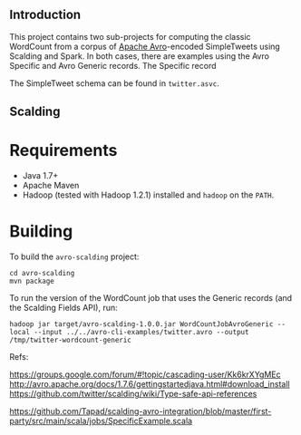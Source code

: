 Introduction
------------

This project contains two sub-projects for computing the classic WordCount from a
corpus of [Apache Avro](http://avro.apache.org/)-encoded SimpleTweets using Scalding
and Spark. In both cases, there are examples using the Avro Specific and Avro Generic
records. The Specific record

The SimpleTweet schema can be found in `twitter.asvc`.


Scalding
--------

Requirements
============

* Java 1.7+ 
* Apache Maven
* Hadoop (tested with Hadoop 1.2.1) installed and `hadoop` on the `PATH`.

Building
========

To build the `avro-scalding` project:

	cd avro-scalding
	mvn package

To run the version of the WordCount job that uses the Generic records (and the Scalding
Fields API), run:

	hadoop jar target/avro-scalding-1.0.0.jar WordCountJobAvroGeneric --local --input ../../avro-cli-examples/twitter.avro --output /tmp/twitter-wordcount-generic



Refs:

https://groups.google.com/forum/#!topic/cascading-user/Kk6krXYgMEc
http://avro.apache.org/docs/1.7.6/gettingstartedjava.html#download_install
https://github.com/twitter/scalding/wiki/Type-safe-api-references

https://github.com/Tapad/scalding-avro-integration/blob/master/first-party/src/main/scala/jobs/SpecificExample.scala
